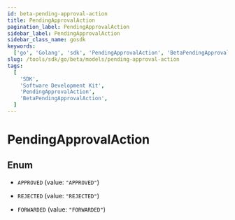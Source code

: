 ```yaml
---
id: beta-pending-approval-action
title: PendingApprovalAction
pagination_label: PendingApprovalAction
sidebar_label: PendingApprovalAction
sidebar_class_name: gosdk
keywords:
  ['go', 'Golang', 'sdk', 'PendingApprovalAction', 'BetaPendingApprovalAction']
slug: /tools/sdk/go/beta/models/pending-approval-action
tags:
  [
    'SDK',
    'Software Development Kit',
    'PendingApprovalAction',
    'BetaPendingApprovalAction',
  ]
---
```


# PendingApprovalAction

## Enum

- `APPROVED` (value: `"APPROVED"`)

- `REJECTED` (value: `"REJECTED"`)

- `FORWARDED` (value: `"FORWARDED"`)
